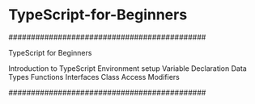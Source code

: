 # TypeScript-for-Beginners

############################################

TypeScript for Beginners

Introduction to TypeScript
Environment setup
Variable Declaration
Data Types
Functions
Interfaces
Class
Access Modifiers

############################################

